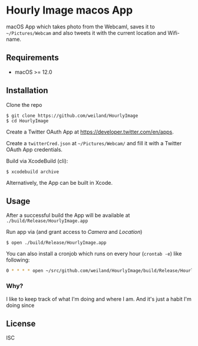 # Hourly Image macos App

macOS App which takes photo from the Webcaml, saves it to `~/Pictures/Webcam`
and also tweets it with the current location and Wifi-name.

## Requirements

  * macOS >= 12.0


## Installation

Clone the repo

    $ git clone https://github.com/weiland/HourlyImage
    $ cd HourlyImage

Create a Twitter OAuth App at https://developer.twitter.com/en/apps.

Create a `twitterCred.json` at `~/Pictures/Webcam/` and fill it with a Twitter OAuth App credentials.

Build via XcodeBuild (cli):

    $ xcodebuild archive

Alternatively, the App can be built in Xcode.



## Usage

After a successful build the App will be available at `./build/Release/HourlyImage.app`

Run app via (and grant access to _Camera_ and _Location_)

    $ open ./build/Release/HourlyImage.app

You can also install a cronjob which runs on every hour (`crontab -e`) like following:

```sh
0 * * * * open ~/src/github.com/weiland/HourlyImage/build/Release/HourlyImage.app >> /tmp/cron.log 2>&1
```


### Why?

I like to keep track of what I'm doing and where I am. And it's just a habit I'm doing since 


## License

ISC
